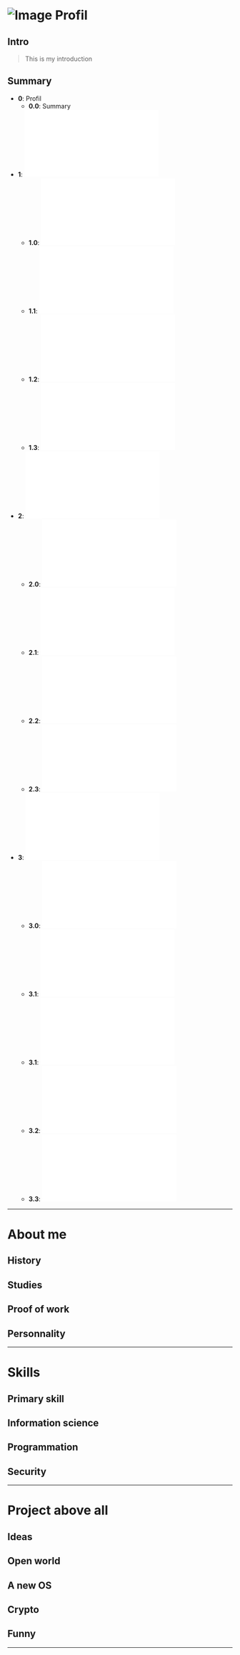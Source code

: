 # ![Image](https://avatars1.githubusercontent.com/u/35545973?s=256&v=3) Profil
## Intro
> This is my introduction
## Summary
- **0**: Profil
  - **0.0**: Summary
- **1**: ![About me](/README.md#about-me)
  - **1.0**: ![History](/README.md#history)
  - **1.1**: ![Studies](/README.md#studies)
  - **1.2**: ![Proof of Work](/POW.md)
  - **1.3**: ![Personnality](/README.md#personnality)
- **2**: ![Skills](/README.md#skills)
  - **2.0**: ![Primary skill](/README.md#primary-skill)
  - **2.1**: ![Information science](/README.md#information-science)
  - **2.2**: ![Programmation](/README.md#programmation)
  - **2.3**: ![Security](/README.md#security)
- **3**: ![Projects above all](/README.md#projects-above-all)
  - **3.0**: ![Ideas](/README.md#ideas)
  - **3.1**: ![Open World](/README.md#open-world)
  - **3.1**: ![A new_OS](/README.md#a-new-os)
  - **3.2**: ![Crypto](/README.md#crypto)
  - **3.3**: ![Funny](/README.md#funny)
***

# About me

## History
## Studies
## Proof of work
## Personnality
***

# Skills

## Primary skill
## Information science
## Programmation
## Security
***

# Project above all

## Ideas
## Open world
## A new OS
## Crypto
## Funny
***
